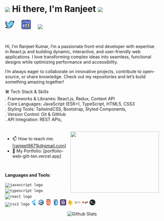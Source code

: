 <!--<h1><img src="https://emojis.slackmojis.com/emojis/images/1531849430/4246/blob-sunglasses.gif?1531849430" width="30"/> Hey, nice to see you.</h1>-->
 <h1><img src="https://emojis.slackmojis.com/emojis/images/1531849430/4246/blob-sunglasses.gif?1531849430" width="30"/> Hi there, I'm <span >Ranjeet </span> <img src="https://media.giphy.com/media/hvRJCLFzcasrR4ia7z/giphy.gif" width="25px"> </h1>
<p align="left">
<a href="" target="_blank"><img height="30" src="https://raw.githubusercontent.com/AbhishekMaira10/AbhishekMaira10/master/Resources/png/twitter.png?raw=true"></a>&nbsp;&nbsp;&nbsp;&nbsp;&nbsp;
<a href="linkedin.com/in/dev-ranjeet" target="_blank"><img height="30" src="https://raw.githubusercontent.com/AbhishekMaira10/AbhishekMaira10/master/linkedin.png?raw=true"></a>&nbsp;&nbsp;&nbsp;&nbsp;&nbsp;
<a href="https://www.instagram.com/abhishek_maira10/" target="_blank"><img height="30" src="https://image.flaticon.com/icons/svg/725/725278.svg"></a>&nbsp;&nbsp;&nbsp;&nbsp;&nbsp;

</p>

<br>

Hi, I'm Ranjeet Kumar, 
I’m a passionate front-end developer with expertise in React.js and building dynamic, interactive, and user-friendly web applications. I love transforming complex ideas into seamless, functional designs while optimizing performance and accessibility.

I’m always eager to collaborate on innovative projects, contribute to open-source, or share knowledge. Check out my repositories and let’s build something amazing together!

🛠️ Tech Stack & Skills
 <br>  .  Frameworks & Libraries: React.js, Redux, Context API
 <br>  .  Core Languages: JavaScript (ES6+), TypeScript, HTML5, CSS3
 <br>  .  Styling Tools: TailwindCSS, Bootstrap, Styled Components,
 <br>  .  Version Control: Git & GitHub
  <br> .  API Integration: REST APIs,
  

<br>


<!-- https://media.giphy.com/media/SWoSkN6DxTszqIKEqv/giphy.gif -->
<!-- <img align="right" height="250" width="400" alt="GIF" src="https://miro.medium.com/max/1360/1*IRGHmiGsa16stedQvIaZfw.gif" /> -->

<!--<img align="right" alt="GIF" src="https://media.giphy.com/media/3ohzdKvLT1DxFxhZAI/giphy.gif" />-->
<img align='right' src="https://media.giphy.com/media/836HiJc7pgzy8iNXCn/giphy.gif" width="290" height="200" />

 - 📫 How to reach me: [ranjeet9671k@gmail.com]
 - 🔗 My Portfolio: [portfolio-web-gilt-ten.vercel.app]
 
 <be>

 <!-- <p align="left"> <img src="https://komarev.com/ghpvc/?username=AbhishekMaira10" alt="AbhishekMaiara10" /> </p>-->
 
 </br>

**Languages and Tools:**
<be>


<code><img src="https://cdn.jsdelivr.net/gh/devicons/devicon/icons/javascript/javascript-original.svg" height="30" width="40" alt="javascript logo"  /></code>
<code> <img src="https://cdn.jsdelivr.net/gh/devicons/devicon/icons/typescript/typescript-original.svg" height="30"  width="40" alt="typescript logo"  /></code>
<code>  <img src="https://cdn.jsdelivr.net/gh/devicons/devicon/icons/react/react-original.svg" height="30"  width="40" alt="react logo"  /></code>
<code> <img src="https://cdn.jsdelivr.net/gh/devicons/devicon/icons/css3/css3-original.svg" height="30"    width="40" alt="css3 logo"  /></code>
<code><img height="20" src="https://raw.githubusercontent.com/github/explore/80688e429a7d4ef2fca1e82350fe8e3517d3494d/topics/flutter/flutter.png"></code>
<code><img height="20" src="https://raw.githubusercontent.com/github/explore/80688e429a7d4ef2fca1e82350fe8e3517d3494d/topics/cpp/cpp.png"></code>
<code><img height = "20" src = "https://raw.githubusercontent.com/github/explore/80688e429a7d4ef2fca1e82350fe8e3517d3494d/topics/html/html.png"></code>
<code><img height = "20" src = "https://raw.githubusercontent.com/github/explore/80688e429a7d4ef2fca1e82350fe8e3517d3494d/topics/css/css.png"></code>
<code><img height = "20" src = "https://raw.githubusercontent.com/github/explore/80688e429a7d4ef2fca1e82350fe8e3517d3494d/topics/bootstrap/bootstrap.png"></code>
<code><img height="20" src="https://raw.githubusercontent.com/github/explore/80688e429a7d4ef2fca1e82350fe8e3517d3494d/topics/firebase/firebase.png"></code>
<code><img height="20" src="https://raw.githubusercontent.com/github/explore/80688e429a7d4ef2fca1e82350fe8e3517d3494d/topics/flask/flask.png"></code>
<code><img height="20" src="https://raw.githubusercontent.com/github/explore/80688e429a7d4ef2fca1e82350fe8e3517d3494d/topics/git/git.png"></code>
<code><img height="20" src="https://raw.githubusercontent.com/github/explore/80688e429a7d4ef2fca1e82350fe8e3517d3494d/topics/terminal/terminal.png"></code>


  <p align="center">
        <img src="https://raw.githubusercontent.com/mayhemantt/mayhemantt/Update/svg/Bottom.svg" alt="Github Stats" />
</p>

  
  
  
  
  
  
  
  
  
  
  
  
  
  
  
  
  
  
  
  
  
  
  
  
  
  
  
  
  
  
  
  
  
  
  
  
  
  
  
  
  
<!--  <h1><img src="https://emojis.slackmojis.com/emojis/images/1531849430/4246/blob-sunglasses.gif?1531849430" width="30"/> Hi there, I'm <span >Ranjeet </span> <img src="https://media.giphy.com/media/hvRJCLFzcasrR4ia7z/giphy.gif" width="25px"> </h1>
<!-- <h2 align="left">Hi ! My name is Ranjeet  and I'm a ..., from ....</h2> 

###

<div align="center">
  <img src="https://github-readme-stats.vercel.app/api?username=maurodesouza&hide_title=false&hide_rank=false&show_icons=true&include_all_commits=true&count_private=true&disable_animations=false&theme=dracula&locale=en&hide_border=false" height="170" alt="stats graph"  />
  <img src="https://github-readme-stats.vercel.app/api/top-langs?username=maurodesouza&locale=en&hide_title=false&layout=compact&card_width=320&langs_count=5&theme=dracula&hide_border=false" height="170" alt="languages graph"  />
</div>

###

<!--<img align="right" height="150" src="https://i.imgflip.com/65efzo.gif"  /> 
<img align='right' src="https://media.giphy.com/media/836HiJc7pgzy8iNXCn/giphy.gif" width="250" height="200" />

###

<div align="left">
  <img src="https://cdn.jsdelivr.net/gh/devicons/devicon/icons/javascript/javascript-original.svg" height="30" alt="javascript logo"  />
  <img width="15" />
  <img src="https://cdn.jsdelivr.net/gh/devicons/devicon/icons/typescript/typescript-original.svg" height="30" alt="typescript logo"  />
  <img width="15" />
  <img src="https://cdn.jsdelivr.net/gh/devicons/devicon/icons/react/react-original.svg" height="30" alt="react logo"  />
  <img width="15" />
  <img src="https://cdn.jsdelivr.net/gh/devicons/devicon/icons/html5/html5-original.svg" height="30" alt="html5 logo"  />
  <img width="15" />
  <img src="https://cdn.jsdelivr.net/gh/devicons/devicon/icons/css3/css3-original.svg" height="30" alt="css3 logo"  />
  <img width="15" />
<!--     <img src="https://cdn.jsdelivr.net/gh/devicons/devicon/icons/python/python-original.svg" height="30" alt="python logo"  /> 
  <img width="15" />
  <img src="https://cdn.jsdelivr.net/gh/devicons/devicon/icons/csharp/csharp-original.svg" height="30" alt="csharp logo"  />
</div>

###



###

<br clear="both">
<p align="center">
        <img src="https://raw.githubusercontent.com/mayhemantt/mayhemantt/Update/svg/Bottom.svg" alt="Github Stats" />
</p>

###
